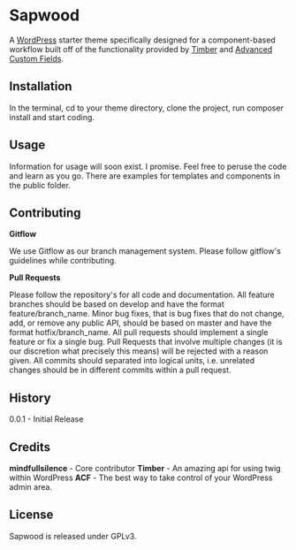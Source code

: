 # Sapwood

A [WordPress](wordpress.org) starter theme specifically designed for a component-based workflow
built off of the functionality provided by [Timber](https://upstatement.com/timber/) and [Advanced Custom Fields](advancedcustomfields.com).

## Installation
In the terminal, cd to your theme directory, clone the project, run composer install and start coding.

## Usage

Information for usage will soon exist. I promise. Feel free to peruse the code and learn as you go. There are examples for templates and components in the public folder.


## Contributing

**Gitflow**

We use Gitflow as our branch management system. Please follow gitflow's guidelines while contributing.

**Pull Requests**

Please follow the repository's for all code and documentation.
All feature branches should be based on develop and have the format feature/branch_name.
Minor bug fixes, that is bug fixes that do not change, add, or remove any public API, should be based on master and have the format hotfix/branch_name.
All pull requests should implement a single feature or fix a single bug. Pull Requests that involve multiple changes (it is our discretion what precisely this means) will be rejected with a reason given.
All commits should separated into logical units, i.e. unrelated changes should be in different commits within a pull request.

## History
0.0.1 - Initial Release

## Credits

**mindfullsilence** - Core contributor
**Timber** - An amazing api for using twig within WordPress
**ACF** - The best way to take control of your WordPress admin area.

## License
Sapwood is released under GPLv3.
